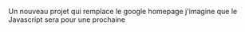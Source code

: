 Un nouveau projet qui remplace le google homepage j'imagine que le Javascript sera pour une prochaine 
